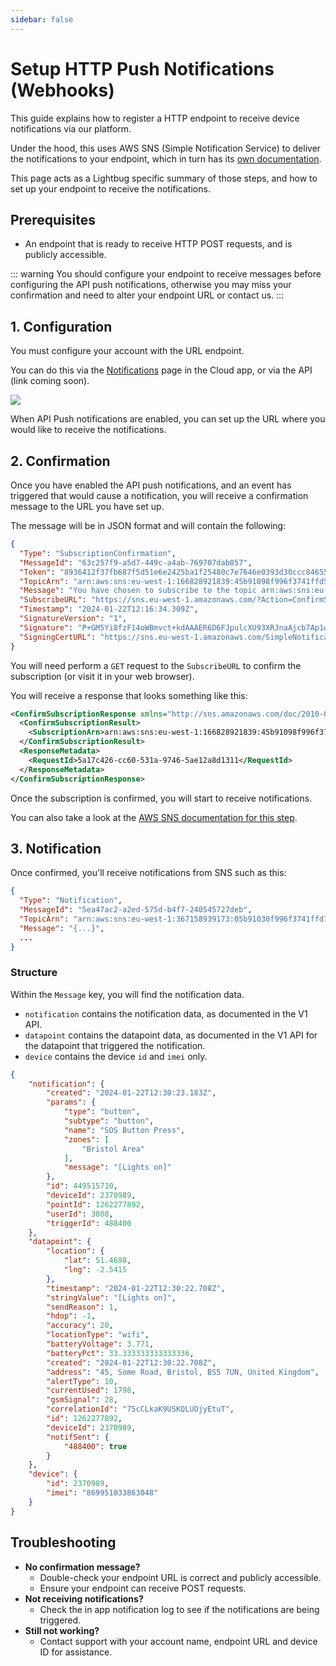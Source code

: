 ```yaml
---
sidebar: false
---
```


# Setup HTTP Push Notifications (Webhooks)

This guide explains how to register a HTTP endpoint to receive device notifications via our platform.

Under the hood, this uses AWS SNS (Simple Notification Service) to deliver the notifications to your endpoint, which in turn has its [own documentation](https://docs.aws.amazon.com/sns/latest/dg/sns-subscribe-https-s-endpoints-to-topic.html).

This page acts as a Lightbug specific summary of those steps, and how to set up your endpoint to receive the notifications.

## Prerequisites

- An endpoint that is ready to receive HTTP POST requests, and is publicly accessible.

::: warning
You should configure your endpoint to receive messages before configuring the API push notifications, otherwise you may miss your confirmation and need to alter your endpoint URL or contact us.
:::

## 1. Configuration

You must configure your account with the URL endpoint.

You can do this via the [Notifications](/apps/cloud/account/notifications) page in the Cloud app, or via the API (link coming soon).

![](https://i.imgur.com/48NqjQj.png)

When API Push notifications are enabled, you can set up the URL where you would like to receive the notifications.

## 2. Confirmation

Once you have enabled the API push notifications, and an event has triggered that would cause a notification, you will receive a confirmation message to the URL you have set up.

The message will be in JSON format and will contain the following:

```json
{
  "Type": "SubscriptionConfirmation",
  "MessageId": "63c257f9-a5d7-449c-a4ab-769707dab857",
  "Token": "8936412f37fb687f5d51e6e2425ba1f25480c7e7646e0393d30ccc84655338dee5e845c6b08e443f75aa976d915691e8b2bbfc7f8eb6a40114cd1a9c1cbe2e4c7f2de792aec925e7ad47bfcdbfbe8ddfba0052e3724a712029b7868d5e7b00e98b493350955c8615d4e1a0b9ee8ea0175503678cb0d57dea9aaa0f5792091f4c25d49bc05dad423c12850b9cca60a899",
  "TopicArn": "arn:aws:sns:eu-west-1:166828921839:45b91098f996f3741ffd565338aaf123",
  "Message": "You have chosen to subscribe to the topic arn:aws:sns:eu-west-1:166828921839:45b91098f996f3741ffd565338aaf123.\nTo confirm the subscription, visit the SubscribeURL included in this message.",
  "SubscribeURL": "https://sns.eu-west-1.amazonaws.com/?Action=ConfirmSubscription&TopicArn=arn:aws:sns:eu-west-1:166828921839:45b91098f996f3741ffd565338aaf123&Token=2336412f37fb687f5d51e6e2425ba1f25480c7e7646e0393d30ccc84655338dee5e857c6b08e443f75aa976d915691e8b2bbfc7f8eb6a46514cd1a9c1cbe2e4c7f2de792aec925e7da47bfcdbfbe8ddfba0052e3724a712029b7868d5e7b00e98b493350955c8615d4e1a0b9ee8ea0175503678cb0d57dea9aaa0f5792091f4c25d49bc05dad423c12850b9cca60a899",
  "Timestamp": "2024-01-22T12:16:34.309Z",
  "SignatureVersion": "1",
  "Signature": "P+GM5Yi8fzF14oWBmvct+kdAAAER6D6FJpulcXU93XRJnaAjcb7Ap1wBJiNdGlKoAkhTaV1oBen9CIgOB/sQpz76Bd4pjI25xKBu2UNoUsOlHVP0q28e+z26TDZhSi5Jk7K0s7bpauDRsGmrOOY/BFbs1CKrbALy43a8PHT/s5UJcUxWJu/dGrYwBt5Cyt4b2dmwLvA3FvTAE6MQAmrTVr/VNgWWVQ45v55WEpwc6fRjqY9M/G0piSIS3BgUDhQBrQzqKdK5BdYsccnCi3lUfV+TwyLjez6LO+xEndTxuwNMDrta0Y0dDpuY4/v3hV5AuKLAu4VDAkSZmgbBOlA+jI==",
  "SigningCertURL": "https://sns.eu-west-1.amazonaws.com/SimpleNotificationService-11eadc530605d63b8e12a526946ef902.pem"
}
```

You will need perform a `GET` request to the `SubscribeURL` to confirm the subscription (or visit it in your web browser).

You will receive a response that looks something like this:

```xml
<ConfirmSubscriptionResponse xmlns="http://sns.amazonaws.com/doc/2010-03-31/">
  <ConfirmSubscriptionResult>
    <SubscriptionArn>arn:aws:sns:eu-west-1:166828921839:45b91098f996f3741ffd565338aaf123:9c5111bd-7cc0-6213-ca4f-e11a0246f956</SubscriptionArn>
  </ConfirmSubscriptionResult>
  <ResponseMetadata>
    <RequestId>5a17c426-cc60-531a-9746-5ae12a8d1311</RequestId>
  </ResponseMetadata>
</ConfirmSubscriptionResponse>
```

Once the subscription is confirmed, you will start to receive notifications.

You can also take a look at the [AWS SNS documentation for this step](https://docs.aws.amazon.com/sns/latest/dg/SendMessageToHttp.confirm.html).

## 3. Notification

Once confirmed, you'll receive notifications from SNS such as this:

```json
{
  "Type": "Notification",
  "MessageId": "5ea47ac2-a2ed-575d-b4f7-240545727deb",
  "TopicArn": "arn:aws:sns:eu-west-1:367158939173:05b91030f996f3741ffd765338cbf540",
  "Message": "{...}",
  ...
}
```

### Structure

Within the `Message` key, you will find the notification data.

- `notification` contains the notification data, as documented in the V1 API.
- `datapoint` contains the datapoint data, as documented in the V1 API for the datapoint that triggered the notification.
- `device` contains the device `id` and `imei` only.


```json
{
    "notification": {
        "created": "2024-01-22T12:30:23.183Z",
        "params": {
            "type": "button",
            "subtype": "button",
            "name": "SOS Button Press",
            "zones": [
                "Bristol Area"
            ],
            "message": "[Lights on]"
        },
        "id": 449515710,
        "deviceId": 2370989,
        "pointId": 1262277892,
        "userId": 3808,
        "triggerId": 488400
    },
    "datapoint": {
        "location": {
            "lat": 51.4698,
            "lng": -2.5415
        },
        "timestamp": "2024-01-22T12:30:22.708Z",
        "stringValue": "[Lights on]",
        "sendReason": 1,
        "hdop": -1,
        "accuracy": 20,
        "locationType": "wifi",
        "batteryVoltage": 3.771,
        "batteryPct": 33.333333333333336,
        "created": "2024-01-22T12:30:22.708Z",
        "address": "45, Some Road, Bristol, BS5 7UN, United Kingdom",
        "alertType": 10,
        "currentUsed": 1798,
        "gsmSignal": 28,
        "correlationId": "75cCLkaK9USKQLUOjyEtuT",
        "id": 1262277892,
        "deviceId": 2370989,
        "notifSent": {
            "488400": true
        }
    },
    "device": {
        "id": 2370989,
        "imei": "869951033863048"
    }
}
```

## Troubleshooting

- **No confirmation message?**
  - Double-check your endpoint URL is correct and publicly accessible.
  - Ensure your endpoint can receive POST requests.
- **Not receiving notifications?**
  - Check the in app notification log to see if the notifications are being triggered.
- **Still not working?**
  - Contact support with your account name, endpoint URL and device ID for assistance.
